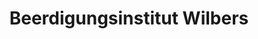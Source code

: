 ---
title: "Beerdigungsinstitut Wilbers"
url: /bad-neuenahr-ahrweiler/beerdigungsinstitut-wilbers/
shop: Bestattungen
---
